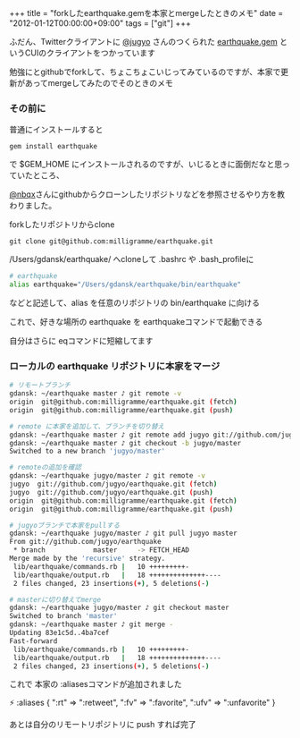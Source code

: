 +++
title = "forkしたearthquake.gemを本家とmergeしたときのメモ"
date = "2012-01-12T00:00:00+09:00"
tags = ["git"]
+++

ふだん、Twitterクライアントに [@jugyo](http://twitter.com/#!/jugyo) さんのつくられた [earthquake.gem](https://github.com/jugyo/earthquake) というCUIのクライアントをつかっています

勉強にとgithubでforkして、ちょこちょこいじってみているのですが、本家で更新があってmergeしてみたのでそのときのメモ

### その前に

普通にインストールすると

```
gem install earthquake
```

で $GEM_HOME にインストールされるのですが、いじるときに面倒だなと思っていたところ、

[@nbqx](http://twitter.com/#!/nbqx)さんにgithubからクローンしたリポジトリなどを参照させるやり方を教わりました。

forkしたリポジトリからclone

```
git clone git@github.com:milligramme/earthquake.git
```

/Users/gdansk/earthquake/ へcloneして .bashrc や .bash_profileに

```bash
# earthquake
alias earthquake="/Users/gdansk/earthquake/bin/earthquake"
```

などと記述して、alias を任意のリポジトリの bin/earthquake に向ける

これで、好きな場所の earthquake を earthquakeコマンドで起動できる

自分はさらに eqコマンドに短縮してます

### ローカルの earthquake リポジトリに本家をマージ

```bash
# リモートブランチ
gdansk: ~/earthquake master ♪ git remote -v
origin  git@github.com:milligramme/earthquake.git (fetch)
origin  git@github.com:milligramme/earthquake.git (push)

# remote に本家を追加して、ブランチを切り替え
gdansk: ~/earthquake master ♪ git remote add jugyo git://github.com/jugyo/earthquake.git
gdansk: ~/earthquake master ♪ git checkout -b jugyo/master
Switched to a new branch 'jugyo/master'

# remoteの追加を確認
gdansk: ~/earthquake jugyo/master ♪ git remote -v
jugyo  git://github.com/jugyo/earthquake.git (fetch)
jugyo  git://github.com/jugyo/earthquake.git (push)
origin  git@github.com:milligramme/earthquake.git (fetch)
origin  git@github.com:milligramme/earthquake.git (push)

# jugyoブランチで本家をpullする
gdansk: ~/earthquake jugyo/master ♪ git pull jugyo master
From git://github.com/jugyo/earthquake
 * branch            master     -> FETCH_HEAD
Merge made by the 'recursive' strategy.
 lib/earthquake/commands.rb |   10 +++++++++-
 lib/earthquake/output.rb   |   18 ++++++++++++++----
 2 files changed, 23 insertions(+), 5 deletions(-)

# masterに切り替えてmerge
gdansk: ~/earthquake jugyo/master ♪ git checkout master
Switched to branch 'master'
gdansk: ~/earthquake master ♪ git merge -
Updating 83e1c5d..4ba7cef
Fast-forward
 lib/earthquake/commands.rb |   10 +++++++++-
 lib/earthquake/output.rb   |   18 ++++++++++++++----
 2 files changed, 23 insertions(+), 5 deletions(-)
```

これで 本家の :aliasesコマンドが追加されました

⚡ :aliases
{
     ":rt" => ":retweet",
     ":fv" => ":favorite",
    ":ufv" => ":unfavorite"
}

あとは自分のリモートリポジトリに push すれば完了